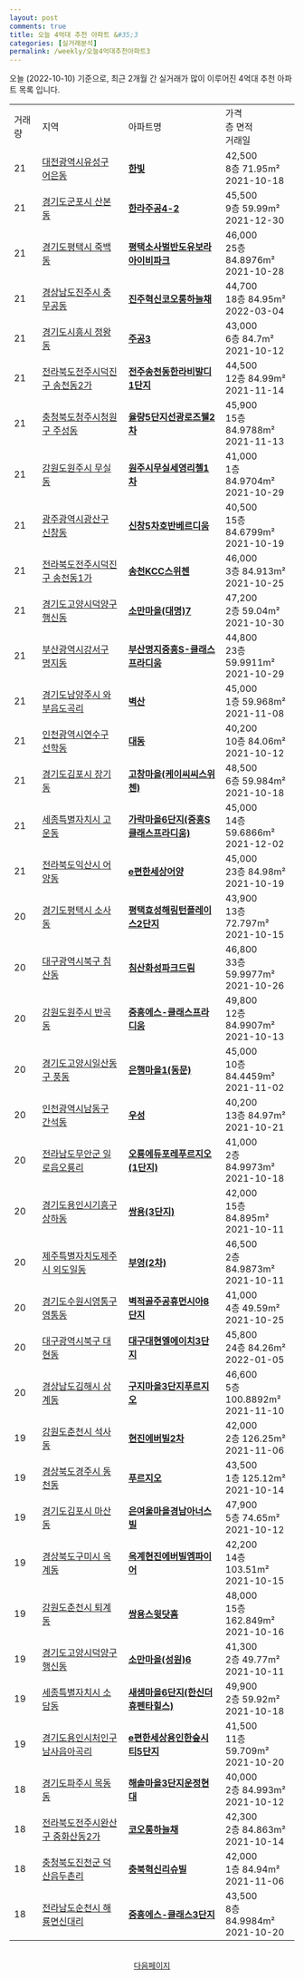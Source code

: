 ```yaml
---
layout: post
comments: true
title: 오늘 4억대 추천 아파트 &#35;3
categories: [실거래분석]
permalink: /weekly/오늘4억대추천아파트3
---
```


오늘 (2022-10-10) 기준으로, 최근 2개월 간 실거래가 많이 이루어진 4억대 추천 아파트 목록 입니다.

<table class="sortable">
  <tr>
    <td>거래량</td>
    <td>지역</td>
    <td>아파트명</td>
    <td>가격<br>층 면적<br>거래일</td>
  </tr>

  <tr class="item">
    <td>21</td>
    <td><a href="/apt/대전광역시유성구어은동">대전광역시유성구 어은동</a></td>
    <td style="font-weight: bold;"><a href="/apt/대전광역시유성구어은동한빛">한빛</a></td>
    <td>42,500<br>8층  71.95m²<br>2021-10-18</td>
  </tr>

  <tr class="item">
    <td>21</td>
    <td><a href="/apt/경기도군포시산본동">경기도군포시 산본동</a></td>
    <td style="font-weight: bold;"><a href="/apt/경기도군포시산본동한라주공4-2">한라주공4-2</a></td>
    <td>45,500<br>9층  59.99m²<br>2021-12-30</td>
  </tr>

  <tr class="item">
    <td>21</td>
    <td><a href="/apt/경기도평택시죽백동">경기도평택시 죽백동</a></td>
    <td style="font-weight: bold;"><a href="/apt/경기도평택시죽백동평택소사벌반도유보라아이비파크">평택소사벌반도유보라아이비파크</a></td>
    <td>46,000<br>25층  84.8976m²<br>2021-10-28</td>
  </tr>

  <tr class="item">
    <td>21</td>
    <td><a href="/apt/경상남도진주시충무공동">경상남도진주시 충무공동</a></td>
    <td style="font-weight: bold;"><a href="/apt/경상남도진주시충무공동진주혁신코오롱하늘채">진주혁신코오롱하늘채</a></td>
    <td>44,700<br>18층  84.95m²<br>2022-03-04</td>
  </tr>

  <tr class="item">
    <td>21</td>
    <td><a href="/apt/경기도시흥시정왕동">경기도시흥시 정왕동</a></td>
    <td style="font-weight: bold;"><a href="/apt/경기도시흥시정왕동주공3">주공3</a></td>
    <td>43,000<br>6층  84.7m²<br>2021-10-12</td>
  </tr>

  <tr class="item">
    <td>21</td>
    <td><a href="/apt/전라북도전주시덕진구송천동2가">전라북도전주시덕진구 송천동2가</a></td>
    <td style="font-weight: bold;"><a href="/apt/전라북도전주시덕진구송천동2가전주송천동한라비발디1단지">전주송천동한라비발디1단지</a></td>
    <td>44,500<br>12층  84.99m²<br>2021-11-14</td>
  </tr>

  <tr class="item">
    <td>21</td>
    <td><a href="/apt/충청북도청주시청원구주성동">충청북도청주시청원구 주성동</a></td>
    <td style="font-weight: bold;"><a href="/apt/충청북도청주시청원구주성동율량5단지선광로즈웰2차">율량5단지선광로즈웰2차</a></td>
    <td>45,900<br>15층  84.9788m²<br>2021-11-13</td>
  </tr>

  <tr class="item">
    <td>21</td>
    <td><a href="/apt/강원도원주시무실동">강원도원주시 무실동</a></td>
    <td style="font-weight: bold;"><a href="/apt/강원도원주시무실동원주시무실세영리첼1차">원주시무실세영리첼1차</a></td>
    <td>41,000<br>1층  84.9704m²<br>2021-10-29</td>
  </tr>

  <tr class="item">
    <td>21</td>
    <td><a href="/apt/광주광역시광산구신창동">광주광역시광산구 신창동</a></td>
    <td style="font-weight: bold;"><a href="/apt/광주광역시광산구신창동신창5차호반베르디움">신창5차호반베르디움</a></td>
    <td>40,500<br>15층  84.6799m²<br>2021-10-19</td>
  </tr>

  <tr class="item">
    <td>21</td>
    <td><a href="/apt/전라북도전주시덕진구송천동1가">전라북도전주시덕진구 송천동1가</a></td>
    <td style="font-weight: bold;"><a href="/apt/전라북도전주시덕진구송천동1가송천KCC스위첸">송천KCC스위첸</a></td>
    <td>46,000<br>3층  84.913m²<br>2021-10-25</td>
  </tr>

  <tr class="item">
    <td>21</td>
    <td><a href="/apt/경기도고양시덕양구행신동">경기도고양시덕양구 행신동</a></td>
    <td style="font-weight: bold;"><a href="/apt/경기도고양시덕양구행신동소만마을(대명)7">소만마을(대명)7</a></td>
    <td>47,200<br>2층  59.04m²<br>2021-10-30</td>
  </tr>

  <tr class="item">
    <td>21</td>
    <td><a href="/apt/부산광역시강서구명지동">부산광역시강서구 명지동</a></td>
    <td style="font-weight: bold;"><a href="/apt/부산광역시강서구명지동부산명지중흥S-클래스프라디움">부산명지중흥S-클래스프라디움</a></td>
    <td>44,800<br>23층  59.9911m²<br>2021-10-29</td>
  </tr>

  <tr class="item">
    <td>21</td>
    <td><a href="/apt/경기도남양주시와부읍도곡리">경기도남양주시 와부읍도곡리</a></td>
    <td style="font-weight: bold;"><a href="/apt/경기도남양주시와부읍도곡리벽산">벽산</a></td>
    <td>45,000<br>1층  59.968m²<br>2021-11-08</td>
  </tr>

  <tr class="item">
    <td>21</td>
    <td><a href="/apt/인천광역시연수구선학동">인천광역시연수구 선학동</a></td>
    <td style="font-weight: bold;"><a href="/apt/인천광역시연수구선학동대동">대동</a></td>
    <td>40,200<br>10층  84.06m²<br>2021-10-12</td>
  </tr>

  <tr class="item">
    <td>21</td>
    <td><a href="/apt/경기도김포시장기동">경기도김포시 장기동</a></td>
    <td style="font-weight: bold;"><a href="/apt/경기도김포시장기동고창마을(케이씨씨스위첸)">고창마을(케이씨씨스위첸)</a></td>
    <td>48,500<br>6층  59.984m²<br>2021-10-18</td>
  </tr>

  <tr class="item">
    <td>21</td>
    <td><a href="/apt/세종특별자치시고운동">세종특별자치시 고운동</a></td>
    <td style="font-weight: bold;"><a href="/apt/세종특별자치시고운동가락마을6단지(중흥S클래스프라디움)">가락마을6단지(중흥S클래스프라디움)</a></td>
    <td>45,000<br>14층  59.6866m²<br>2021-12-02</td>
  </tr>

  <tr class="item">
    <td>21</td>
    <td><a href="/apt/전라북도익산시어양동">전라북도익산시 어양동</a></td>
    <td style="font-weight: bold;"><a href="/apt/전라북도익산시어양동e편한세상어양">e편한세상어양</a></td>
    <td>45,000<br>23층  84.98m²<br>2021-10-19</td>
  </tr>

  <tr class="item">
    <td>20</td>
    <td><a href="/apt/경기도평택시소사동">경기도평택시 소사동</a></td>
    <td style="font-weight: bold;"><a href="/apt/경기도평택시소사동평택효성해링턴플레이스2단지">평택효성해링턴플레이스2단지</a></td>
    <td>43,900<br>13층  72.797m²<br>2021-10-15</td>
  </tr>

  <tr class="item">
    <td>20</td>
    <td><a href="/apt/대구광역시북구침산동">대구광역시북구 침산동</a></td>
    <td style="font-weight: bold;"><a href="/apt/대구광역시북구침산동침산화성파크드림">침산화성파크드림</a></td>
    <td>46,800<br>33층  59.9977m²<br>2021-10-26</td>
  </tr>

  <tr class="item">
    <td>20</td>
    <td><a href="/apt/강원도원주시반곡동">강원도원주시 반곡동</a></td>
    <td style="font-weight: bold;"><a href="/apt/강원도원주시반곡동중흥에스-클래스프라디움">중흥에스-클래스프라디움</a></td>
    <td>49,800<br>12층  84.9907m²<br>2021-10-13</td>
  </tr>

  <tr class="item">
    <td>20</td>
    <td><a href="/apt/경기도고양시일산동구풍동">경기도고양시일산동구 풍동</a></td>
    <td style="font-weight: bold;"><a href="/apt/경기도고양시일산동구풍동은행마을1(동문)">은행마을1(동문)</a></td>
    <td>45,000<br>10층  84.4459m²<br>2021-11-02</td>
  </tr>

  <tr class="item">
    <td>20</td>
    <td><a href="/apt/인천광역시남동구간석동">인천광역시남동구 간석동</a></td>
    <td style="font-weight: bold;"><a href="/apt/인천광역시남동구간석동우성">우성</a></td>
    <td>40,200<br>13층  84.97m²<br>2021-10-21</td>
  </tr>

  <tr class="item">
    <td>20</td>
    <td><a href="/apt/전라남도무안군일로읍오룡리">전라남도무안군 일로읍오룡리</a></td>
    <td style="font-weight: bold;"><a href="/apt/전라남도무안군일로읍오룡리오룡에듀포레푸르지오(1단지)">오룡에듀포레푸르지오(1단지)</a></td>
    <td>41,000<br>2층  84.9973m²<br>2021-10-18</td>
  </tr>

  <tr class="item">
    <td>20</td>
    <td><a href="/apt/경기도용인시기흥구상하동">경기도용인시기흥구 상하동</a></td>
    <td style="font-weight: bold;"><a href="/apt/경기도용인시기흥구상하동쌍용(3단지)">쌍용(3단지)</a></td>
    <td>42,000<br>15층  84.895m²<br>2021-10-11</td>
  </tr>

  <tr class="item">
    <td>20</td>
    <td><a href="/apt/제주특별자치도제주시외도일동">제주특별자치도제주시 외도일동</a></td>
    <td style="font-weight: bold;"><a href="/apt/제주특별자치도제주시외도일동부영(2차)">부영(2차)</a></td>
    <td>46,500<br>2층  84.9873m²<br>2021-10-11</td>
  </tr>

  <tr class="item">
    <td>20</td>
    <td><a href="/apt/경기도수원시영통구영통동">경기도수원시영통구 영통동</a></td>
    <td style="font-weight: bold;"><a href="/apt/경기도수원시영통구영통동벽적골주공휴먼시아8단지">벽적골주공휴먼시아8단지</a></td>
    <td>41,000<br>4층  49.59m²<br>2021-10-25</td>
  </tr>

  <tr class="item">
    <td>20</td>
    <td><a href="/apt/대구광역시북구대현동">대구광역시북구 대현동</a></td>
    <td style="font-weight: bold;"><a href="/apt/대구광역시북구대현동대구대현엘에이치3단지">대구대현엘에이치3단지</a></td>
    <td>45,800<br>24층  84.26m²<br>2022-01-05</td>
  </tr>

  <tr class="item">
    <td>20</td>
    <td><a href="/apt/경상남도김해시삼계동">경상남도김해시 삼계동</a></td>
    <td style="font-weight: bold;"><a href="/apt/경상남도김해시삼계동구지마을3단지푸르지오">구지마을3단지푸르지오</a></td>
    <td>46,600<br>5층  100.8892m²<br>2021-11-10</td>
  </tr>

  <tr class="item">
    <td>19</td>
    <td><a href="/apt/강원도춘천시석사동">강원도춘천시 석사동</a></td>
    <td style="font-weight: bold;"><a href="/apt/강원도춘천시석사동현진에버빌2차">현진에버빌2차</a></td>
    <td>42,000<br>2층  126.25m²<br>2021-11-06</td>
  </tr>

  <tr class="item">
    <td>19</td>
    <td><a href="/apt/경상북도경주시동천동">경상북도경주시 동천동</a></td>
    <td style="font-weight: bold;"><a href="/apt/경상북도경주시동천동푸르지오">푸르지오</a></td>
    <td>43,500<br>1층  125.12m²<br>2021-10-14</td>
  </tr>

  <tr class="item">
    <td>19</td>
    <td><a href="/apt/경기도김포시마산동">경기도김포시 마산동</a></td>
    <td style="font-weight: bold;"><a href="/apt/경기도김포시마산동은여울마을경남아너스빌">은여울마을경남아너스빌</a></td>
    <td>47,900<br>5층  74.65m²<br>2021-10-12</td>
  </tr>

  <tr class="item">
    <td>19</td>
    <td><a href="/apt/경상북도구미시옥계동">경상북도구미시 옥계동</a></td>
    <td style="font-weight: bold;"><a href="/apt/경상북도구미시옥계동옥계현진에버빌엠파이어">옥계현진에버빌엠파이어</a></td>
    <td>42,200<br>14층  103.51m²<br>2021-10-15</td>
  </tr>

  <tr class="item">
    <td>19</td>
    <td><a href="/apt/강원도춘천시퇴계동">강원도춘천시 퇴계동</a></td>
    <td style="font-weight: bold;"><a href="/apt/강원도춘천시퇴계동쌍용스윗닷홈">쌍용스윗닷홈</a></td>
    <td>48,000<br>15층  162.849m²<br>2021-10-16</td>
  </tr>

  <tr class="item">
    <td>19</td>
    <td><a href="/apt/경기도고양시덕양구행신동">경기도고양시덕양구 행신동</a></td>
    <td style="font-weight: bold;"><a href="/apt/경기도고양시덕양구행신동소만마을(성원)6">소만마을(성원)6</a></td>
    <td>41,300<br>2층  49.77m²<br>2021-10-11</td>
  </tr>

  <tr class="item">
    <td>19</td>
    <td><a href="/apt/세종특별자치시소담동">세종특별자치시 소담동</a></td>
    <td style="font-weight: bold;"><a href="/apt/세종특별자치시소담동새샘마을6단지(한신더휴펜타힐스)">새샘마을6단지(한신더휴펜타힐스)</a></td>
    <td>49,900<br>2층  59.92m²<br>2021-10-18</td>
  </tr>

  <tr class="item">
    <td>19</td>
    <td><a href="/apt/경기도용인시처인구남사읍아곡리">경기도용인시처인구 남사읍아곡리</a></td>
    <td style="font-weight: bold;"><a href="/apt/경기도용인시처인구남사읍아곡리e편한세상용인한숲시티5단지">e편한세상용인한숲시티5단지</a></td>
    <td>41,500<br>11층  59.709m²<br>2021-10-20</td>
  </tr>

  <tr class="item">
    <td>18</td>
    <td><a href="/apt/경기도파주시목동동">경기도파주시 목동동</a></td>
    <td style="font-weight: bold;"><a href="/apt/경기도파주시목동동해솔마을3단지운정현대">해솔마을3단지운정현대</a></td>
    <td>40,000<br>2층  84.993m²<br>2021-10-12</td>
  </tr>

  <tr class="item">
    <td>18</td>
    <td><a href="/apt/전라북도전주시완산구중화산동2가">전라북도전주시완산구 중화산동2가</a></td>
    <td style="font-weight: bold;"><a href="/apt/전라북도전주시완산구중화산동2가코오롱하늘채">코오롱하늘채</a></td>
    <td>42,300<br>2층  84.863m²<br>2021-10-14</td>
  </tr>

  <tr class="item">
    <td>18</td>
    <td><a href="/apt/충청북도진천군덕산읍두촌리">충청북도진천군 덕산읍두촌리</a></td>
    <td style="font-weight: bold;"><a href="/apt/충청북도진천군덕산읍두촌리충북혁신리슈빌">충북혁신리슈빌</a></td>
    <td>42,000<br>1층  84.94m²<br>2021-11-06</td>
  </tr>

  <tr class="item">
    <td>18</td>
    <td><a href="/apt/전라남도순천시해룡면신대리">전라남도순천시 해룡면신대리</a></td>
    <td style="font-weight: bold;"><a href="/apt/전라남도순천시해룡면신대리중흥에스-클래스3단지">중흥에스-클래스3단지</a></td>
    <td>43,500<br>8층  84.9984m²<br>2021-10-20</td>
  </tr>

  <tr>
      <script async src="https://pagead2.googlesyndication.com/pagead/js/adsbygoogle.js?client=ca-pub-3485438051770037"
          crossorigin="anonymous"></script>
      <ins class="adsbygoogle"
          style="display:block"
          data-ad-format="fluid"
          data-ad-layout-key="-fb+5w+4e-db+86"
          data-ad-client="ca-pub-3485438051770037"
          data-ad-slot="1827090281"></ins>
      <script>
          (adsbygoogle = window.adsbygoogle || []).push({});
      </script>
  </tr>
    
</table>

<br>
<center><a href="/weekly/오늘4억대추천아파트">다음페이지</a></center>
<br><br>
